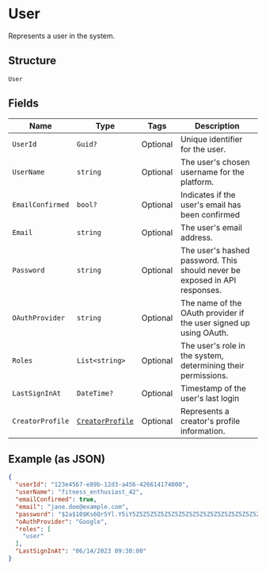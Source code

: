 
# User

Represents a user in the system.

## Structure

`User`

## Fields

| Name | Type | Tags | Description |
|  --- | --- | --- | --- |
| `UserId` | `Guid?` | Optional | Unique identifier for the user. |
| `UserName` | `string` | Optional | The user's chosen username for the platform. |
| `EmailConfirmed` | `bool?` | Optional | Indicates if the user's email has been confirmed |
| `Email` | `string` | Optional | The user's email address. |
| `Password` | `string` | Optional | The user's hashed password. This should never be exposed in API responses. |
| `OAuthProvider` | `string` | Optional | The name of the OAuth provider if the user signed up using OAuth. |
| `Roles` | `List<string>` | Optional | The user's role in the system, determining their permissions. |
| `LastSignInAt` | `DateTime?` | Optional | Timestamp of the user's last login |
| `CreatorProfile` | [`CreatorProfile`](../../doc/models/creator-profile.md) | Optional | Represents a creator's profile information. |

## Example (as JSON)

```json
{
  "userId": "123e4567-e89b-12d3-a456-426614174000",
  "userName": "fitness_enthusiast_42",
  "emailConfirmed": true,
  "email": "jane.doe@example.com",
  "password": "$2a$10$Ks6Qr5Yl.Y5iY5Z5Z5Z5Z5Z5Z5Z5Z5Z5Z5Z5Z5Z5Z5Z5Z5Z5Z5",
  "oAuthProvider": "Google",
  "roles": [
    "user"
  ],
  "LastSignInAt": "06/14/2023 09:30:00"
}
```

